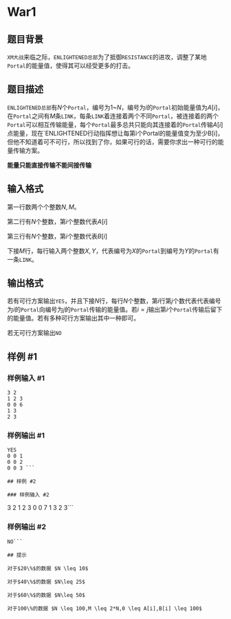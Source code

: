 # War1

## 题目背景

`XM大战`来临之际，`ENLIGHTENED总部`为了抵御`RESISTANCE`的进攻，调整了某地`Portal`的能量值，使得其可以经受更多的打击。

## 题目描述

`ENLIGHTENED总部`有$N$个`Portal`，编号为$1$~$N$，编号为$i$的`Portal`初始能量值为$A[i]$，在`Portal`之间有$M$条`LINK`，每条`LINK`着连接着两个不同`Portal`，被连接着的两个`Portal`可以相互传输能量，每个`Portal`最多总共只能向其连接着的`Portal`传输$A[i]$点能量，现在`ENLIGHTENED行动指挥想让每第i个Portal的能量值变为至少B[i]，但他不知道着可不可行，所以找到了你，如果可行的话，需要你求出一种可行的能量传输方案。

**能量只能直接传输不能间接传输**

## 输入格式

第一行数两个个整数$N,M$。

第二行有$N$个整数，第$i$个整数代表$A[i]$

第三行有$N$个整数，第$i$个整数代表$B[i]$

下接$M$行，每行输入两个整数$X,Y$，代表编号为$X$的`Portal`到编号为$Y$的`Portal`有一条`LINK`。

## 输出格式

若有可行方案输出`YES`，并且下接$N$行，每行$N$个整数，第$i$行第$j$个数代表代表编号为$i$的`Portal`向编号为$j$的`Portal`传输的能量值。若$i=j$输出第$i$个`Portal`传输后留下的能量值。若有多种可行方案输出其中一种即可。

若无可行方案输出`NO`

## 样例 #1

### 样例输入 #1
```
3 2 
1 2 3
0 0 6
1 3
2 3
```

### 样例输出 #1

```
YES
0 0 1
0 0 2
0 0 3 ```

## 样例 #2

### 样例输入 #2
```
3 2 
1 2 3
0 0 7
1 3
2 3```

### 样例输出 #2

```
NO```

## 提示

对于$20\%$的数据 $N \leq 10$

对于$40\%$的数据 $N\leq 25$

对于$60\%$的数据 $N\leq 50$

对于100\%的数据 $N \leq 100,M \leq 2*N,0 \leq A[i],B[i] \leq 100$

